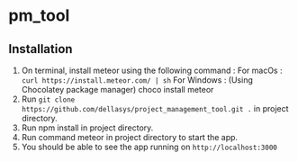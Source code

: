 # pm_tool

## Installation

1. On terminal, install meteor using the following command : 
For macOs :
    ```curl https://install.meteor.com/ | sh```
For Windows : (Using Chocolatey package manager)
    choco install meteor
2. Run ```git clone https://github.com/dellasys/project_management_tool.git .``` in project directory.
3. Run npm install in project directory.
4. Run command meteor in project directory to start the app.
5. You should be able to see the app running on ```http://localhost:3000```
